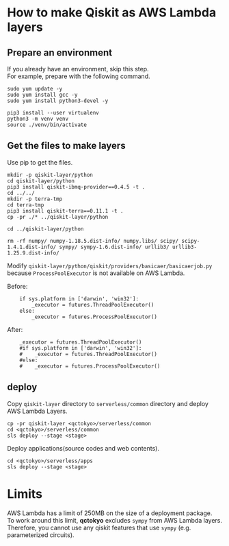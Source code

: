 #  How to make Qiskit as AWS Lambda layers

## Prepare an environment

If you already have an environment, skip this step.  
For example, prepare with the following command.

```
sudo yum update -y
sudo yum install gcc -y
sudo yum install python3-devel -y

pip3 install --user virtualenv
python3 -m venv venv
source ./venv/bin/activate
```

## Get the files to make layers

Use pip to get the files.
```
mkdir -p qiskit-layer/python
cd qiskit-layer/python
pip3 install qiskit-ibmq-provider==0.4.5 -t .
cd ../../
mkdir -p terra-tmp
cd terra-tmp
pip3 install qiskit-terra==0.11.1 -t .
cp -pr ./* ../qiskit-layer/python

cd ../qiskit-layer/python

rm -rf numpy/ numpy-1.18.5.dist-info/ numpy.libs/ scipy/ scipy-1.4.1.dist-info/ sympy/ sympy-1.6.dist-info/ urllib3/ urllib3-1.25.9.dist-info/
```

Modify `qiskit-layer/python/qiskit/providers/basicaer/basicaerjob.py` because `ProcessPoolExecutor` is not available on AWS Lambda.

Before:
```
    if sys.platform in ['darwin', 'win32']:
        _executor = futures.ThreadPoolExecutor()
    else:
        _executor = futures.ProcessPoolExecutor()
```

After:
```
    _executor = futures.ThreadPoolExecutor()
    #if sys.platform in ['darwin', 'win32']:
    #    _executor = futures.ThreadPoolExecutor()
    #else:
    #    _executor = futures.ProcessPoolExecutor()
```

## deploy

Copy `qiskit-layer` directory to `serverless/common` directory and deploy AWS Lambda Layers.
```
cp -pr qiskit-layer <qctokyo>/serverless/common
cd <qctokyo>/serverless/common
sls deploy --stage <stage>
```

Deploy applications(source codes and web contents).
```
cd <qctokyo>/serverless/apps
sls deploy --stage <stage>
```

# Limits

AWS Lambda has a limit of 250MB on the size of a deployment package.  
To work around this limit, **qctokyo** excludes `sympy` from AWS Lambda layers.  
Therefore, you cannot use any qiskit features that use `sympy` (e.g. parameterized circuits).
